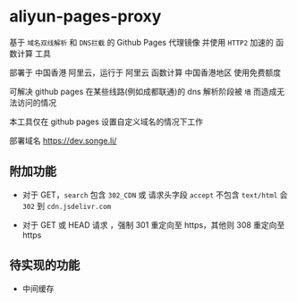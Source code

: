 <!--
 * @Date: 2021-05-17 21:49:05
 * @LastEditors: lisonge
 * @Author: lisonge
 * @LastEditTime: 2021-07-19 20:56:50
-->

# aliyun-pages-proxy

基于 `域名双线解析` 和 `DNS拦截` 的 Github Pages 代理镜像 并使用 `HTTP2` 加速的 函数计算 工具

部署于 中国香港 阿里云，运行于 阿里云 函数计算 中国香港地区 使用免费额度

可解决 github pages 在某些线路(例如成都联通)的 dns 解析阶段被 `墙` 而造成无法访问的情况

本工具仅在 github pages 设置自定义域名的情况下工作

部署域名 <https://dev.songe.li/>

## 附加功能

- 对于 GET，`search` 包含 `302_CDN` 或 请求头字段 `accept` 不包含 `text/html` 会 `302` 到 `cdn.jsdelivr.com`

- 对于 GET 或 HEAD 请求 ，强制 301 重定向至 https，其他则 308 重定向至 https

## 待实现的功能

- 中间缓存
